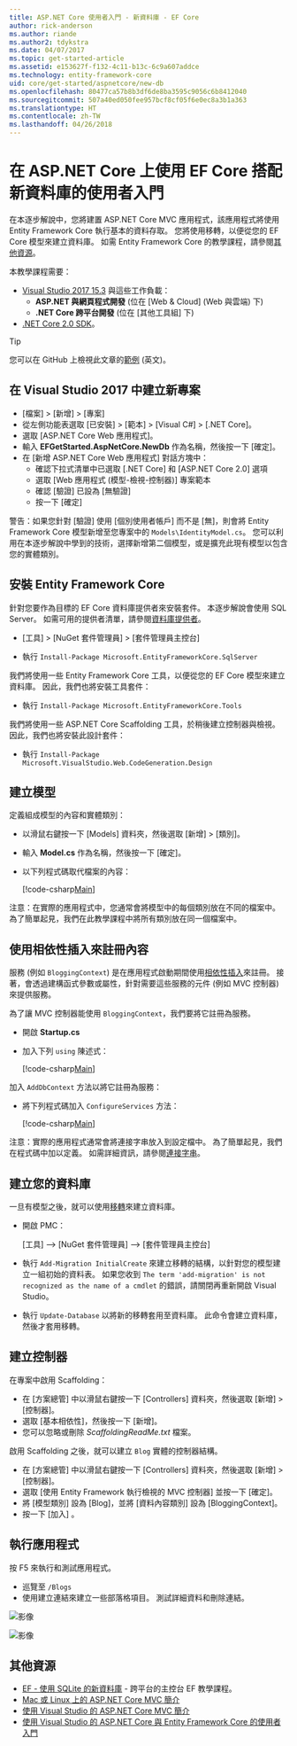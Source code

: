 ```yaml
---
title: ASP.NET Core 使用者入門 - 新資料庫 - EF Core
author: rick-anderson
ms.author: riande
ms.author2: tdykstra
ms.date: 04/07/2017
ms.topic: get-started-article
ms.assetid: e153627f-f132-4c11-b13c-6c9a607addce
ms.technology: entity-framework-core
uid: core/get-started/aspnetcore/new-db
ms.openlocfilehash: 80477ca57b8b3df6de8ba3595c9056c6b8412040
ms.sourcegitcommit: 507a40ed050fee957bcf8cf05f6e0ec8a3b1a363
ms.translationtype: HT
ms.contentlocale: zh-TW
ms.lasthandoff: 04/26/2018
---
```

# <a name="getting-started-with-ef-core-on-aspnet-core-with-a-new-database"></a>在 ASP.NET Core 上使用 EF Core 搭配新資料庫的使用者入門

在本逐步解說中，您將建置 ASP.NET Core MVC 應用程式，該應用程式將使用 Entity Framework Core 執行基本的資料存取。 您將使用移轉，以便從您的 EF Core 模型來建立資料庫。 如需 Entity Framework Core 的教學課程，請參閱[其他資源](#additional-resources)。

本教學課程需要：
* [Visual Studio 2017 15.3](https://www.visualstudio.com/downloads/) 與這些工作負載：
  * **ASP.NET 與網頁程式開發** (位在 [Web & Cloud] \(Web 與雲端) 下)
  * **.NET Core 跨平台開發** (位在 [其他工具組] 下)
* [.NET Core 2.0 SDK](https://www.microsoft.com/net/download/core)。

> [!TIP]  
> 您可以在 GitHub 上檢視此文章的[範例](https://github.com/aspnet/EntityFramework.Docs/tree/master/samples/core/GetStarted/AspNetCore/EFGetStarted.AspNetCore.NewDb) \(英文\)。

## <a name="create-a-new-project-in-visual-studio-2017"></a>在 Visual Studio 2017 中建立新專案

* [檔案] > [新增] > [專案]
* 從左側功能表選取 [已安裝] > [範本] > [Visual C#] > [.NET Core]。
* 選取 [ASP.NET Core Web 應用程式]。
* 輸入 **EFGetStarted.AspNetCore.NewDb** 作為名稱，然後按一下 [確定]。
* 在 [新增 ASP.NET Core Web 應用程式] 對話方塊中：
  * 確認下拉式清單中已選取 [.NET Core] 和 [ASP.NET Core 2.0] 選項
  * 選取 [Web 應用程式 (模型-檢視-控制器)] 專案範本
  * 確認 [驗證] 已設為 [無驗證]
  * 按一下 [確定] 

警告：如果您針對 [驗證] 使用 [個別使用者帳戶] 而不是 [無]，則會將 Entity Framework Core 模型新增至您專案中的 `Models\IdentityModel.cs`。 您可以利用在本逐步解說中學到的技術，選擇新增第二個模型，或是擴充此現有模型以包含您的實體類別。

## <a name="install-entity-framework-core"></a>安裝 Entity Framework Core

針對您要作為目標的 EF Core 資料庫提供者來安裝套件。 本逐步解說會使用 SQL Server。 如需可用的提供者清單，請參閱[資料庫提供者](../../providers/index.md)。

* [工具] > [NuGet 套件管理員] > [套件管理員主控台]

* 執行 `Install-Package Microsoft.EntityFrameworkCore.SqlServer`

我們將使用一些 Entity Framework Core 工具，以便從您的 EF Core 模型來建立資料庫。 因此，我們也將安裝工具套件：

* 執行 `Install-Package Microsoft.EntityFrameworkCore.Tools`

我們將使用一些 ASP.NET Core Scaffolding 工具，於稍後建立控制器與檢視。 因此，我們也將安裝此設計套件：

* 執行 `Install-Package Microsoft.VisualStudio.Web.CodeGeneration.Design`

## <a name="create-the-model"></a>建立模型

定義組成模型的內容和實體類別：

* 以滑鼠右鍵按一下 [Models] 資料夾，然後選取 [新增] > [類別]。
* 輸入 **Model.cs** 作為名稱，然後按一下 [確定]。
* 以下列程式碼取代檔案的內容：

  [!code-csharp[Main](../../../../samples/core/GetStarted/AspNetCore/EFGetStarted.AspNetCore.NewDb/Models/Model.cs)]

注意：在實際的應用程式中，您通常會將模型中的每個類別放在不同的檔案中。 為了簡單起見，我們在此教學課程中將所有類別放在同一個檔案中。

## <a name="register-your-context-with-dependency-injection"></a>使用相依性插入來註冊內容

服務 (例如 `BloggingContext`) 是在應用程式啟動期間使用[相依性插入](http://docs.asp.net/en/latest/fundamentals/dependency-injection.html)來註冊。 接著，會透過建構函式參數或屬性，針對需要這些服務的元件 (例如 MVC 控制器) 來提供服務。

為了讓 MVC 控制器能使用 `BloggingContext`，我們要將它註冊為服務。

* 開啟 **Startup.cs**
* 加入下列 `using` 陳述式：

  [!code-csharp[Main](../../../../samples/core/GetStarted/AspNetCore/EFGetStarted.AspNetCore.NewDb/Startup.cs#AddedUsings)]

加入 `AddDbContext` 方法以將它註冊為服務：

* 將下列程式碼加入 `ConfigureServices` 方法：

  [!code-csharp[Main](../../../../samples/core/GetStarted/AspNetCore/EFGetStarted.AspNetCore.NewDb/Startup.cs?name=ConfigureServices&highlight=7-8)]

注意：實際的應用程式通常會將連接字串放入到設定檔中。 為了簡單起見，我們在程式碼中加以定義。 如需詳細資訊，請參閱[連接字串](../../miscellaneous/connection-strings.md)。

## <a name="create-your-database"></a>建立您的資料庫

一旦有模型之後，就可以使用[移轉](https://docs.microsoft.com/aspnet/core/data/ef-mvc/migrations#introduction-to-migrations)來建立資料庫。

* 開啟 PMC：

  [工具] –> [NuGet 套件管理員] –> [套件管理員主控台]
* 執行 `Add-Migration InitialCreate` 來建立移轉的結構，以針對您的模型建立一組初始的資料表。 如果您收到 `The term 'add-migration' is not recognized as the name of a cmdlet` 的錯誤，請關閉再重新開啟 Visual Studio。
* 執行 `Update-Database` 以將新的移轉套用至資料庫。 此命令會建立資料庫，然後才套用移轉。

## <a name="create-a-controller"></a>建立控制器

在專案中啟用 Scaffolding：

* 在 [方案總管] 中以滑鼠右鍵按一下 [Controllers] 資料夾，然後選取 [新增] > [控制器]。
* 選取 [基本相依性]，然後按一下 [新增]。
* 您可以忽略或刪除 *ScaffoldingReadMe.txt* 檔案。

啟用 Scaffolding 之後，就可以建立 `Blog` 實體的控制器結構。

* 在 [方案總管] 中以滑鼠右鍵按一下 [Controllers] 資料夾，然後選取 [新增] > [控制器]。
* 選取 [使用 Entity Framework 執行檢視的 MVC 控制器] 並按一下 [確定]。
* 將 [模型類別] 設為 [Blog]，並將 [資料內容類別] 設為 [BloggingContext]。
* 按一下 [加入] 。


## <a name="run-the-application"></a>執行應用程式

按 F5 來執行和測試應用程式。

* 巡覽至 `/Blogs`
* 使用建立連結來建立一些部落格項目。 測試詳細資料和刪除連結。

![影像](_static/create.png)

![影像](_static/index-new-db.png)

## <a name="additional-resources"></a>其他資源

* [EF - 使用 SQLite 的新資料庫](xref:core/get-started/netcore/new-db-sqlite) - 跨平台的主控台 EF 教學課程。
* [Mac 或 Linux 上的 ASP.NET Core MVC 簡介](https://docs.microsoft.com/aspnet/core/tutorials/first-mvc-app-xplat/index)
* [使用 Visual Studio 的 ASP.NET Core MVC 簡介](https://docs.microsoft.com/aspnet/core/tutorials/first-mvc-app/index)
* [使用 Visual Studio 的 ASP.NET Core 與 Entity Framework Core 的使用者入門](https://docs.microsoft.com/aspnet/core/data/ef-mvc/index)
